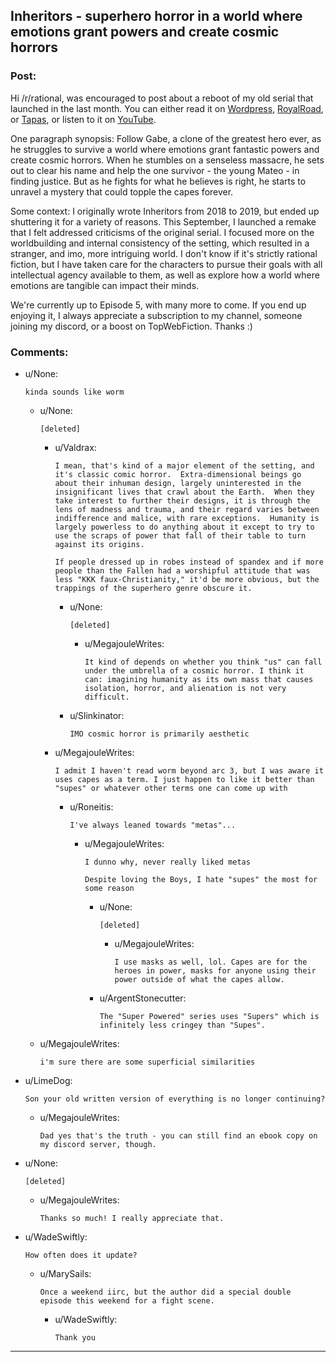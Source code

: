 ## Inheritors - superhero horror in a world where emotions grant powers and create cosmic horrors

### Post:

Hi /r/rational, was encouraged to post about a reboot of my old serial that launched in the last month. You can either read it on [Wordpress](https://inheritorsserial.com/), [RoyalRoad](https://www.royalroad.com/fiction/35915/inheritors), or [Tapas](https://tapas.io/series/Inheritors), or listen to it on [YouTube](https://www.youtube.com/playlist?list=PLyFvYSft4IWVtbH7wOH8ACtKg7l1RgZB4). 

One paragraph synopsis: Follow Gabe, a clone of the greatest hero ever, as he struggles to survive a world where emotions grant fantastic powers and create cosmic horrors. When he stumbles on a senseless massacre, he sets out to clear his name and help the one survivor - the young Mateo - in finding justice. But as he fights for what he believes is right, he starts to unravel a mystery that could topple the capes forever. 

Some context: I originally wrote Inheritors from 2018 to 2019, but ended up shuttering it for a variety of reasons. This September, I launched a remake that I felt addressed criticisms of the original serial. I focused more on the worldbuilding and internal consistency of the setting, which resulted in a stranger, and imo, more intriguing world. I don't know if it's strictly rational fiction, but I have taken care for the characters to pursue their goals with all intellectual agency available to them, as well as explore how a world where emotions are tangible can impact their minds. 

We're currently up to Episode 5, with many more to come. If you end up enjoying it, I always appreciate a subscription to my channel, someone joining my discord, or a boost on TopWebFiction. Thanks :)

### Comments:

- u/None:
  ```
  kinda sounds like worm
  ```

  - u/None:
    ```
    [deleted]
    ```

    - u/Valdrax:
      ```
      I mean, that's kind of a major element of the setting, and it's classic comic horror.  Extra-dimensional beings go about their inhuman design, largely uninterested in the insignificant lives that crawl about the Earth.  When they take interest to further their designs, it is through the lens of madness and trauma, and their regard varies between indifference and malice, with rare exceptions.  Humanity is largely powerless to do anything about it except to try to use the scraps of power that fall of their table to turn against its origins.

      If people dressed up in robes instead of spandex and if more people than the Fallen had a worshipful attitude that was less "KKK faux-Christianity," it'd be more obvious, but the trappings of the superhero genre obscure it.
      ```

      - u/None:
        ```
        [deleted]
        ```

        - u/MegajouleWrites:
          ```
          It kind of depends on whether you think "us" can fall under the umbrella of a cosmic horror. I think it can: imagining humanity as its own mass that causes isolation, horror, and alienation is not very difficult.
          ```

      - u/Slinkinator:
        ```
        IMO cosmic horror is primarily aesthetic
        ```

    - u/MegajouleWrites:
      ```
      I admit I haven't read worm beyond arc 3, but I was aware it uses capes as a term. I just happen to like it better than "supes" or whatever other terms one can come up with
      ```

      - u/Roneitis:
        ```
        I've always leaned towards "metas"...
        ```

        - u/MegajouleWrites:
          ```
          I dunno why, never really liked metas 

          Despite loving the Boys, I hate "supes" the most for some reason
          ```

          - u/None:
            ```
            [deleted]
            ```

            - u/MegajouleWrites:
              ```
              I use masks as well, lol. Capes are for the heroes in power, masks for anyone using their power outside of what the capes allow.
              ```

          - u/ArgentStonecutter:
            ```
            The "Super Powered" series uses "Supers" which is infinitely less cringey than "Supes".
            ```

  - u/MegajouleWrites:
    ```
    i'm sure there are some superficial similarities
    ```

- u/LimeDog:
  ```
  Son your old written version of everything is no longer continuing?
  ```

  - u/MegajouleWrites:
    ```
    Dad yes that's the truth - you can still find an ebook copy on my discord server, though.
    ```

- u/None:
  ```
  [deleted]
  ```

  - u/MegajouleWrites:
    ```
    Thanks so much! I really appreciate that.
    ```

- u/WadeSwiftly:
  ```
  How often does it update?
  ```

  - u/MarySails:
    ```
    Once a weekend iirc, but the author did a special double episode this weekend for a fight scene.
    ```

    - u/WadeSwiftly:
      ```
      Thank you
      ```

---

